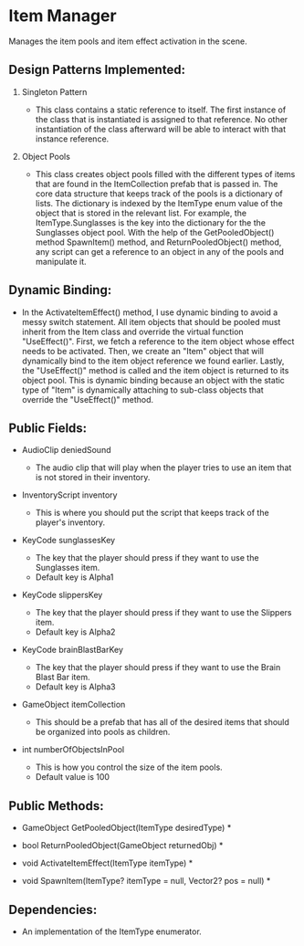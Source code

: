 # Item Manager

Manages the item pools and item effect activation in the scene.

## Design Patterns Implemented:

1. Singleton Pattern
    * This class contains a static reference to itself. The first instance of the class that is instantiated is assigned to that reference. No other instantiation of the class afterward will be able to interact with that instance reference.

2. Object Pools
    * This class creates object pools filled with the different types of items that are found in the ItemCollection prefab that is passed in. The core data structure that keeps track of the pools is a dictionary of lists.
      The dictionary is indexed by the ItemType enum value of the object that is stored in the relevant list. For example, the ItemType.Sunglasses is the key into the dictionary for the the Sunglasses object pool.
      With the help of the GetPooledObject() method SpawnItem() method, and ReturnPooledObject() method, any script can get a reference to an object in any of the pools and manipulate it.

## Dynamic Binding:

* In the ActivateItemEffect() method, I use dynamic binding to avoid a messy switch statement. All item objects that should be pooled must inherit from the Item class and override the virtual function "UseEffect()".
  First, we fetch a reference to the item object whose effect needs to be activated. Then, we create an "Item" object that will dynamically bind to the item object reference we found earlier. Lastly, the "UseEffect()" method is called and the item object is returned to its object pool.
  This is dynamic binding because an object with the static type of "Item" is dynamically attaching to sub-class objects that override the "UseEffect()" method.

## Public Fields:

* AudioClip deniedSound
    * The audio clip that will play when the player tries to use an item that is not stored in their inventory.

* InventoryScript inventory
    * This is where you should put the script that keeps track of the player's inventory.

* KeyCode sunglassesKey
    * The key that the player should press if they want to use the Sunglasses item.
    * Default key is Alpha1

* KeyCode slippersKey
    * The key that the player should press if they want to use the Slippers item.
    * Default key is Alpha2

* KeyCode brainBlastBarKey
    * The key that the player should press if they want to use the Brain Blast Bar item.
    * Default key is Alpha3

* GameObject itemCollection
    * This should be a prefab that has all of the desired items that should be organized into pools as children.

* int numberOfObjectsInPool
    * This is how you control the size of the item pools.
    * Default value is 100

## Public Methods:

* GameObject GetPooledObject(ItemType desiredType)
    *

* bool ReturnPooledObject(GameObject returnedObj)
    *

* void ActivateItemEffect(ItemType itemType)
    *

* void SpawnItem(ItemType? itemType = null, Vector2? pos = null)
    *

## Dependencies:

* An implementation of the ItemType enumerator.
